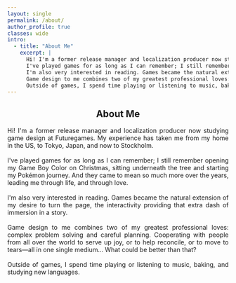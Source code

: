 ```yaml
---
layout: single
permalink: /about/
author_profile: true
classes: wide
intro:
  - title: "About Me"
    excerpt: |
      Hi! I'm a former release manager and localization producer now studying game design at Futuregames. My experience has taken me from my home in the US, to Tokyo, Japan, and now to Stockholm.<br><br>
      I've played games for as long as I can remember; I still remember opening my Game Boy Color on Christmas, sitting underneath the tree and starting my Pokémon journey. And they came to mean so much more over the years, leading me through life, and through love.<br><br>
      I'm also very interested in reading. Games became the natural extension of my desire to turn the page, the interactivity providing that extra dash of immersion in a story.<br><br>
      Game design to me combines two of my greatest professional loves: complex problem solving and careful planning. Cooperating with people from all over the world to serve up joy, or to help reconcile, or to move to tears—all in one single medium... What could be better than that?<br><br>
      Outside of games, I spend time playing or listening to music, baking, and studying new languages.
---
```

<h2 align=center>About Me</h2>

<p align=justify>Hi! I'm a former release manager and localization producer now studying game design at Futuregames. My experience has taken me from my home in the US, to Tokyo, Japan, and now to Stockholm.<br/><br/>I've played games for as long as I can remember; I still remember opening my Game Boy Color on Christmas, sitting underneath the tree and starting my Pokémon journey. And they came to mean so much more over the years, leading me through life, and through love.<br/><br/>I'm also very interested in reading. Games became the natural extension of my desire to turn the page, the interactivity providing that extra dash of immersion in a story.<br/><br/>Game design to me combines two of my greatest professional loves: complex problem solving and careful planning. Cooperating with people from all over the world to serve up joy, or to help reconcile, or to move to tears—all in one single medium... What could be better than that?<br/><br/>Outside of games, I spend time playing or listening to music, baking, and studying new languages.</p>